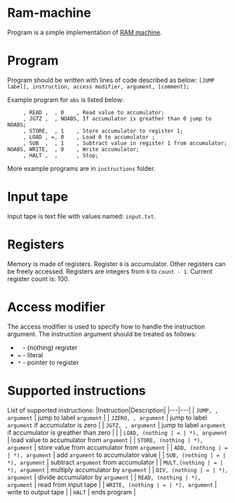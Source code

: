 # Ram-machine
Program is a simple implementation of [RAM machine](https://en.wikipedia.org/wiki/Random-access_machine).

# Program
Program should be written with lines of code described as below:
`[JUMP label], instruction, access modifier, argument, [comment];`

Example program for `abs` is listed below:
```
     , READ ,  , 0    , Read value to accumulator;
     , JGTZ ,  , NOABS, If accumulator is greather than 0 jump to NOABS;
     , STORE,  , 1    , Store accumulator to register 1;
     , LOAD , =, 0    , Load 0 to accumulator ;
     , SUB  ,  , 1    , Subtract value in register 1 from accumulator;
NOABS, WRITE,  , 0    , Write accumulator;
     , HALT ,  ,      , Stop;
 ```

More example programs are in `instructions` folder.

# Input tape
Input tape is text file with values named: `input.txt`.

# Registers
Memory is made of registers. Register `0` is accumulator. Other registers can be freely accessed. Registers are integers from `0` to `count - 1`. Current register count is: 100.

# Access modifier
The access modifier is used to specify how to handle the instruction argument. The instruction argument should be treated as follows:
* ` ` - (nothing) register
* `=` - literal
* `*` - pointer to register

# Supported instructions
List of supported instructions:
|Instruction|Description|
|---|---|
| `JUMP, , argument` | jump to label `argument` |
| `JZERO, , argument` | jump to label `argument` if accumulator is zero |
| `JGTZ, , argument` | jump to label `argument` if accumulator is greather than zero | |
| `LOAD, (nothing | = | *), argument` | load value to accumulator from `argument` |
| `STORE, (nothing | *), argument` | store value from accumulator from `argument` |
| `ADD, (nothing | = | *), argument` | add `argument` to accumulator value |
| `SUB, (nothing | = | *), argument` | subtract `argument` from accumulator |
| `MULT,(nothing | = | *), argument` | multiply accumulator by `argument` |
| `DIV, (nothing | = | *), argument` | divide accumulator by `argument` |
| `READ, (nothing | *), argument` | read from input tape |
| `WRITE, (nothing | = | *), argument` | write to output tape |
| `HALT` | ends program |